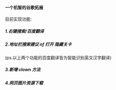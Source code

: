 #### 一个机智的谷歌拓展

目前实现功能:

##### 1.右键搜索/百度翻译

##### 2.地址栏搜索建议 nf 打开 隐藏关卡

(ps.以上两个功能的百度翻译皆为智能识别英文汉字翻译)

##### 3.新增 clown 方法

##### 4.网页图片资源下载